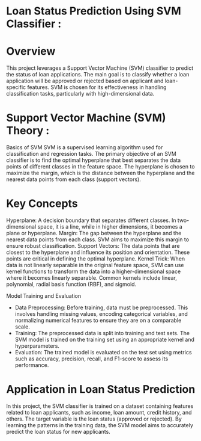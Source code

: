 # Loan Status Prediction Using SVM Classifier :

# Overview
This project leverages a Support Vector Machine (SVM) classifier to predict the status of loan applications. The main goal is to classify whether a loan application will be approved or rejected based on applicant and loan-specific features. SVM is chosen for its effectiveness in handling classification tasks, particularly with high-dimensional data.

# Support Vector Machine (SVM) Theory :
Basics of SVM
SVM is a supervised learning algorithm used for classification and regression tasks. The primary objective of an SVM classifier is to find the optimal hyperplane that best separates the data points of different classes in the feature space. The hyperplane is chosen to maximize the margin, which is the distance between the hyperplane and the nearest data points from each class (support vectors).

# Key Concepts
Hyperplane: A decision boundary that separates different classes. In two-dimensional space, it is a line, while in higher dimensions, it becomes a plane or hyperplane.
Margin: The gap between the hyperplane and the nearest data points from each class. SVM aims to maximize this margin to ensure robust classification.
Support Vectors: The data points that are closest to the hyperplane and influence its position and orientation. These points are critical in defining the optimal hyperplane.
Kernel Trick: When data is not linearly separable in the original feature space, SVM can use kernel functions to transform the data into a higher-dimensional space where it becomes linearly separable. Common kernels include linear, polynomial, radial basis function (RBF), and sigmoid.



Model Training and Evaluation
* Data Preprocessing: Before training, data must be preprocessed. This involves handling missing values, encoding categorical variables, and normalizing numerical features to ensure they are on a comparable scale.
* Training: The preprocessed data is split into training and test sets. The SVM model is trained on the training set using an appropriate kernel and hyperparameters.
* Evaluation: The trained model is evaluated on the test set using metrics such as accuracy, precision, recall, and F1-score to assess its performance.
  
# Application in Loan Status Prediction
In this project, the SVM classifier is trained on a dataset containing features related to loan applicants, such as income, loan amount, credit history, and others. The target variable is the loan status (approved or rejected). By learning the patterns in the training data, the SVM model aims to accurately predict the loan status for new applicants.
